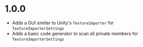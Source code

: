 # 1.0.0
* Adds a GUI similar to Unity's `TextureImporter` for `TextureImporterSettings`
* Adds a basic code generator to scan all private members for `TextureImporterSettings`